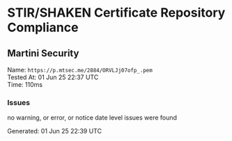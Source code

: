 # STIR/SHAKEN Certificate Repository Compliance

## Martini Security

Name: `https://p.mtsec.me/2884/ORVLJj07ofp_.pem`\
Tested At: 01 Jun 25 22:37 UTC\
Time: 110ms

### Issues

no warning, or error, or notice date level issues were found

Generated: 01 Jun 25 22:39 UTC